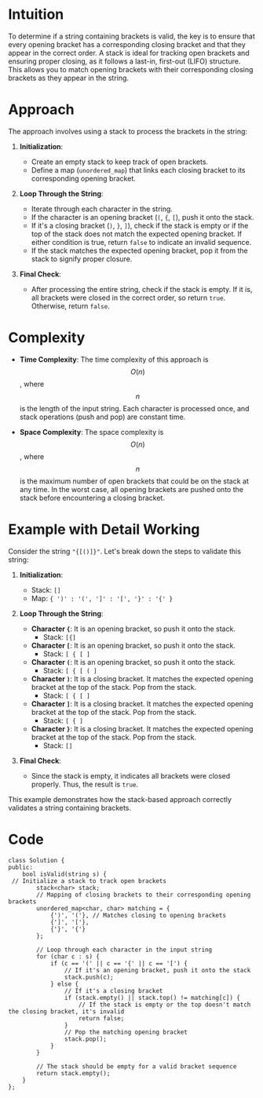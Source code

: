 # Intuition
To determine if a string containing brackets is valid, the key is to ensure that every opening bracket has a corresponding closing bracket and that they appear in the correct order. A stack is ideal for tracking open brackets and ensuring proper closing, as it follows a last-in, first-out (LIFO) structure. This allows you to match opening brackets with their corresponding closing brackets as they appear in the string.

# Approach
The approach involves using a stack to process the brackets in the string:

1. **Initialization**:
   - Create an empty stack to keep track of open brackets.
   - Define a map (`unordered_map`) that links each closing bracket to its corresponding opening bracket.

2. **Loop Through the String**:
   - Iterate through each character in the string.
   - If the character is an opening bracket (`(`, `{`, `[`), push it onto the stack.
   - If it's a closing bracket (`)`, `}`, `]`), check if the stack is empty or if the top of the stack does not match the expected opening bracket. If either condition is true, return `false` to indicate an invalid sequence.
   - If the stack matches the expected opening bracket, pop it from the stack to signify proper closure.

3. **Final Check**:
   - After processing the entire string, check if the stack is empty. If it is, all brackets were closed in the correct order, so return `true`. Otherwise, return `false`.

# Complexity
- **Time Complexity**: The time complexity of this approach is $$O(n)$$, where $$n$$ is the length of the input string. Each character is processed once, and stack operations (push and pop) are constant time.

- **Space Complexity**: The space complexity is $$O(n)$$, where $$n$$ is the maximum number of open brackets that could be on the stack at any time. In the worst case, all opening brackets are pushed onto the stack before encountering a closing bracket.

# Example with Detail Working
Consider the string `"{[()]}"`. Let's break down the steps to validate this string:

1. **Initialization**:
   - Stack: `[]`
   - Map: `{ ')' : '(', ']' : '[', '}' : '{' }`

2. **Loop Through the String**:
   - **Character `{`**: It is an opening bracket, so push it onto the stack.
     - Stack: `[{]`
   - **Character `[`**: It is an opening bracket, so push it onto the stack.
     - Stack: `[ { [ ]`
   - **Character `(`**: It is an opening bracket, so push it onto the stack.
     - Stack: `[ { [ ( ]`
   - **Character `)`**: It is a closing bracket. It matches the expected opening bracket at the top of the stack. Pop from the stack.
     - Stack: `[ { [ ]`
   - **Character `]`**: It is a closing bracket. It matches the expected opening bracket at the top of the stack. Pop from the stack.
     - Stack: `[ { ]`
   - **Character `}`**: It is a closing bracket. It matches the expected opening bracket at the top of the stack. Pop from the stack.
     - Stack: `[]`

3. **Final Check**:
   - Since the stack is empty, it indicates all brackets were closed properly. Thus, the result is `true`.

This example demonstrates how the stack-based approach correctly validates a string containing brackets.


# Code
```
class Solution {
public:
    bool isValid(string s) {
 // Initialize a stack to track open brackets
        stack<char> stack;
        // Mapping of closing brackets to their corresponding opening brackets
        unordered_map<char, char> matching = {
            {')', '('}, // Matches closing to opening brackets
            {']', '['},
            {'}', '{'}
        };

        // Loop through each character in the input string
        for (char c : s) {
            if (c == '(' || c == '{' || c == '[') {
                // If it's an opening bracket, push it onto the stack
                stack.push(c);
            } else {
                // If it's a closing bracket
                if (stack.empty() || stack.top() != matching[c]) {
                    // If the stack is empty or the top doesn't match the closing bracket, it's invalid
                    return false;
                }
                // Pop the matching opening bracket
                stack.pop();
            }
        }

        // The stack should be empty for a valid bracket sequence
        return stack.empty();
    }
};
```